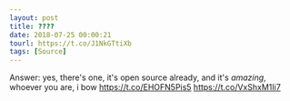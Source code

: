 ```yaml
---
layout: post
title: ????
date: 2018-07-25 00:00:21
tourl: https://t.co/J1NkGTtiXb
tags: [Source]
---
```

Answer: yes, there's one, it's open source already, and it's *amazing*, whoever you are, i bow https://t.co/EHOFN5Pis5 https://t.co/VxShxM1Ii7